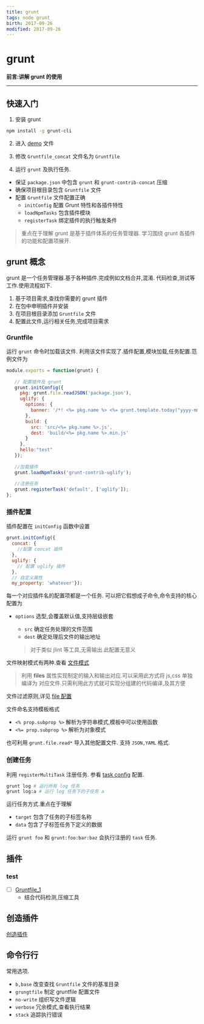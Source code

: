 ```yaml
---
title: grunt    
tags: node grunt      
birth: 2017-09-26      
modified: 2017-09-26      
---
```


grunt
===
**前言:讲解 grunt 的使用**

---

## 快速入门
1. 安装 grunt
```bash
npm install -g grunt-cli
```
2. 进入 [demo](demo) 文件

3. 修改 `Gruntfile_concat` 文件名为 `Gruntfile`

4. 运行 `grunt` 及执行任务.

* 保证 `package.json` 中包含 `grunt` 和 `grunt-contrib-concat` 压缩
* 确保项目根目录包含 `Gruntfile` 文件
* 配置 `Gruntfile` 文件配置正确
    * `initConfig` 配置 Grunt 特性和各插件特性
    * `loadNpmTasks` 包含插件模块
    * `registerTask` 绑定插件的执行触发条件

> 重点在于理解 grunt 是基于插件体系的任务管理器.
学习围绕 grunt 各插件的功能和配置项展开.

## grunt 概念
grunt 是一个任务管理器.基于各种插件.完成例如文档合并,混淆.
代码检查,测试等工作.使用流程如下.
1. 基于项目需求,查找你需要的 grunt 插件
2. 在包中申明插件并安装
3. 在项目根目录添加 `Gruntfile` 文件
4. 配置此文件,运行相关任务,完成项目需求

### Gruntfile
运行 `grunt` 命令时加载该文件.
利用该文件实现了.插件配置,模块加载,任务配置.范例文件为

```js
module.exports = function(grunt) {
 
   // 配置插件及 grunt
   grunt.initConfig({
     pkg: grunt.file.readJSON('package.json'),
     uglify: {
       options: {
         banner: '/*! <%= pkg.name %> <%= grunt.template.today("yyyy-mm-dd") %> */\n'
       },
       build: {
         src: 'src/<%= pkg.name %>.js',
         dest: 'build/<%= pkg.name %>.min.js'
       }
     },
     hello:"test"
   });
 
   //加载插件
   grunt.loadNpmTasks('grunt-contrib-uglify');
 
   //注册任务
   grunt.registerTask('default', ['uglify']);
}; 
```

### 插件配置
插件配置在 `initConfig` 函数中设置
```js
grunt.initConfig({
  concat: {
    //配置 concat 插件
  },
  uglify: {
    // 配置 uglify 插件
  },
  // 自定义属性
  my_property: 'whatever'});
```

每一个对应插件名的配置项都是一个任务.
可以把它假想成子命令,命令支持的核心配置为

* `options` 选型,会覆盖默认值,支持层级嵌套
    * `src` 确定任务处理的文件范围
    * `dest` 确定处理后文件的输出地址
        
    > 对于类似 jlint 等工具,无需输出.此配置无意义
        

文件映射模式有两种.查看 [文件模式](demo/Gruntfile_file_object.js)

> 利用 **files** 属性实现制定的输入和输出对应.可以采用此方式将 js,css 单独编译为
对应文件.只需利用此方式就可实现分组建的代码编译,及其方便


文件过滤原则,详见 [file 配置](https://gruntjs.com/configuring-tasks#files)

文件命名支持模板格式
* `<% prop.subprop %>` 解析为字符串模式,模板中可以使用函数
* `<%= prop.subprop %>` 解析为对象模式

也可利用 `grunt.file.read*` 导入其他配置文件.
支持 `JSON,YAML` 格式.


### 创建任务
利用 `registerMultiTask` 注册任务.
参看 [task config](demo/Gruntfile_multitask.js) 配置.

```bash
grunt log # 运行所有 log 任务 
grunt log:a # 运行 log 任务下的子任务 a
```

运行任务方式.重点在于理解
* `target` 包含了任务的子标签名称
* `data`  包含了子标签任务下定义的数据

运行 `grunt foo` 和 `grunt:foo:bar:baz` 会执行注册的
`task` 任务.




## 插件
### test
* [ ] [Gruntfile_1](demo/Gruntfile_sample1.js)
    * 结合代码检测,压缩工具

## 创造插件
[创造插件](https://gruntjs.com/creating-plugins)


## 命令行行
常用选项.
* `b,base` 改变查找 `Gruntfile` 文件的基准目录
* `grungtfile` 制定 gruntfile 配置文件
* `no-write` 组织写文件逻辑
* `verbose` 冗余模式,查看执行结果
* `stack` 追踪执行错误

